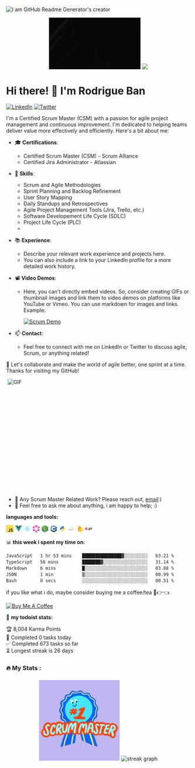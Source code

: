 


###

![I am GitHub Readme Generator's creator](https://pbs.twimg.com/profile_banners/1670752162627080192/1698632205/1080x360)

<div align="center">
  <img src="https://github.com/kbanr101/kbanr101/raw/main/Black%20%26%20Orange%20Simple%20Welcome%20To%20My%20Channel%20Youtube%20Intro.gif" alt="tech" width="250">
  <img height="150" src="https://camo.githubusercontent.com/62da68eb62b1e5f175f7d1f0191dd89a653d7908feb22d37d4a0ab07365d6791/68747470733a2f2f6d656469612e67697068792e636f6d2f6d656469612f4d3967624264396e6244724f5475314d71782f67697068792e676966"  />
  
</div>

# Hi there! 👋 I'm Rodrigue Ban

[![LinkedIn](https://img.shields.io/badge/LinkedIn-Connect-blue)](https://www.linkedin.com/in/yourlinkedin)
[![Twitter](https://img.shields.io/badge/Twitter-Follow-1DA1F2)](https://twitter.com/yourtwitter)

I'm a Certified Scrum Master (CSM) with a passion for agile project management and continuous improvement. I'm dedicated to helping teams deliver value more effectively and efficiently. Here's a bit about me:

- 🎓 **Certifications**: 
  - Certified Scrum Master (CSM) - Scrum Alliance
  - Certified Jira Administrator - Atlassian

- 🌱 **Skills**:
  - Scrum and Agile Methodologies
  - Sprint Planning and Backlog Refinement
  - User Story Mapping
  - Daily Standups and Retrospectives
  - Agile Project Management Tools (Jira, Trello, etc.)
  - Software Developement Life Cycle (SDLC)
  - Project Life Cycle (PLC)
  - 
- 📚 **Experience**:
  - Describe your relevant work experience and projects here.
  - You can also include a link to your LinkedIn profile for a more detailed work history.

- 📽️ **Video Demos**:
  - Here, you can't directly embed videos. So, consider creating GIFs or thumbnail images and link them to video demos on platforms like YouTube or Vimeo. You can use markdown for images and links. Example:
  
    [![Scrum Demo](video_thumbnail.png)](https://www.youtube.com/shorts/lM9-WxMMndU)

- 📫 **Contact**:
  - Feel free to connect with me on LinkedIn or Twitter to discuss agile, Scrum, or anything related!

📢 Let's collaborate and make the world of agile better, one sprint at a time. Thanks for visiting my GitHub!


  <img align="right" alt="GIF" src="https://github.com/abhisheknaiidu/abhisheknaiidu/blob/master/code.gif?raw=true" width="500" height="320" />
  
- 💼 Any Scrum Master Related Work? Please reach out, [email](mailto:banjobaplication@gmail.com):)
- 💬 Feel free to ask me about anything, i am happy to help; :)

**languages and tools:**  

<code><img height="20" src="https://raw.githubusercontent.com/github/explore/80688e429a7d4ef2fca1e82350fe8e3517d3494d/topics/javascript/javascript.png"></code>
<code><img height="20" src="https://raw.githubusercontent.com/github/explore/80688e429a7d4ef2fca1e82350fe8e3517d3494d/topics/vue/vue.png"></code>
<code><img height="20" src="https://raw.githubusercontent.com/github/explore/80688e429a7d4ef2fca1e82350fe8e3517d3494d/topics/react/react.png"></code>
<code><img height="20" src="https://raw.githubusercontent.com/github/explore/5c058a388828bb5fde0bcafd4bc867b5bb3f26f3/topics/graphql/graphql.png"></code>
<code><img height="20" src="https://raw.githubusercontent.com/github/explore/80688e429a7d4ef2fca1e82350fe8e3517d3494d/topics/nodejs/nodejs.png"></code>
<code><img height="20" src="https://raw.githubusercontent.com/github/explore/80688e429a7d4ef2fca1e82350fe8e3517d3494d/topics/cpp/cpp.png"></code>
<code><img height="20" src="https://raw.githubusercontent.com/github/explore/80688e429a7d4ef2fca1e82350fe8e3517d3494d/topics/python/python.png"></code>
<code><img height="20" src="https://raw.githubusercontent.com/github/explore/80688e429a7d4ef2fca1e82350fe8e3517d3494d/topics/mysql/mysql.png"></code>
<code><img height="20" src="https://raw.githubusercontent.com/github/explore/80688e429a7d4ef2fca1e82350fe8e3517d3494d/topics/firebase/firebase.png"></code>
<code><img height="20" src="https://raw.githubusercontent.com/github/explore/80688e429a7d4ef2fca1e82350fe8e3517d3494d/topics/git/git.png"></code>

📊 **this week i spent my time on:**
<!--START_SECTION:waka-->

```txt
JavaScript   1 hr 53 mins    ███████████████▓░░░░░░░░░   63.21 %
TypeScript   56 mins         ███████▓░░░░░░░░░░░░░░░░░   31.14 %
Markdown     6 mins          █░░░░░░░░░░░░░░░░░░░░░░░░   03.88 %
JSON         1 min           ▒░░░░░░░░░░░░░░░░░░░░░░░░   00.99 %
Bash         0 secs          ░░░░░░░░░░░░░░░░░░░░░░░░░   00.51 %
```

<!--END_SECTION:waka-->

if you like what i do, maybe consider buying me a coffee/tea 🥺👉👈

<a href="https://www.buymeacoffee.com/abhisheknaiidu" target="_blank"><img src="https://cdn.buymeacoffee.com/buttons/v2/default-red.png" alt="Buy Me A Coffee" width="150" ></a>

🚧 **my todoist stats:**
<!-- TODO-IST:START -->
🏆  8,004 Karma Points           
🌸  Completed 0 tasks today           
✅  Completed 673 tasks so far           
⏳  Longest streak is 26 days
<!-- TODO-IST:END -->


###

<h3 align="left">🔥   My Stats :</h3>

###

<div align="center">
  <img src="https://github.com/kbanr101/kbanr101/raw/main/giphy.gif" alt="another image" width="220">
  <img src="https://streak-stats.demolab.com?user=maurodesouza&locale=en&mode=daily&theme=dark&hide_border=false&border_radius=5&order=3" height="220" alt="streak graph"  />
</div>

###

